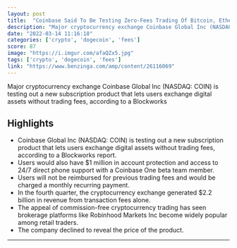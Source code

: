 ```yaml
---
layout: post
title:  "Coinbase Said To Be Testing Zero-Fees Trading Of Bitcoin, Ethereum, Dogecoin - Benzinga"
description: "Major cryptocurrency exchange Coinbase Global Inc (NASDAQ: COIN) is testing out a new subscription product that lets users exchange digital assets without trading fees, according to a Blockworks"
date: "2022-03-14 11:16:18"
categories: ['crypto', 'dogecoin', 'fees']
score: 87
image: "https://i.imgur.com/afaQZx5.jpg"
tags: ['crypto', 'dogecoin', 'fees']
link: "https://www.benzinga.com/amp/content/26116069"
---
```


Major cryptocurrency exchange Coinbase Global Inc (NASDAQ: COIN) is testing out a new subscription product that lets users exchange digital assets without trading fees, according to a Blockworks

## Highlights

- Coinbase Global Inc (NASDAQ: COIN) is testing out a new subscription product that lets users exchange digital assets without trading fees, according to a Blockworks report.
- Users would also have $1 million in account protection and access to 24/7 direct phone support with a Coinbase One beta team member.
- Users will not be reimbursed for previous trading fees and would be charged a monthly recurring payment.
- In the fourth quarter, the cryptocurrency exchange generated $2.2 billion in revenue from transaction fees alone.
- The appeal of commission-free cryptocurrency trading has seen brokerage platforms like Robinhood Markets Inc become widely popular among retail traders.
- The company declined to reveal the price of the product.

---
